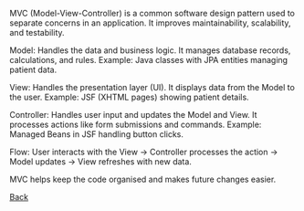 MVC (Model-View-Controller) is a common software design pattern used to separate concerns in an application. It improves maintainability, scalability, and testability.

Model:
Handles the data and business logic.
It manages database records, calculations, and rules.
Example: Java classes with JPA entities managing patient data.

View:
Handles the presentation layer (UI).
It displays data from the Model to the user.
Example: JSF (XHTML pages) showing patient details.

Controller:
Handles user input and updates the Model and View.
It processes actions like form submissions and commands.
Example: Managed Beans in JSF handling button clicks.

Flow:
User interacts with the View → Controller processes the action → Model updates → View refreshes with new data.

MVC helps keep the code organised and makes future changes easier.

[Back](https://github.com/hmislk/hmis/wiki)
